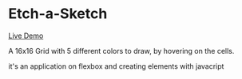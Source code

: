
# Etch-a-Sketch

[Live Demo](https://mohamedaemara.github.io/Etch-a-Sketch/) 


A 16x16 Grid with 5 different colors to draw, by hovering on the cells.  

it's an application on flexbox and creating elements with javacript 

